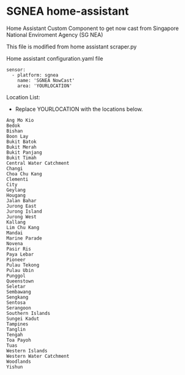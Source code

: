 # SGNEA home-assistant


Home Assistant Custom Component to get now cast from Singapore National Enviroment Agency (SG NEA)


This file is modified from home assistant scraper.py


Home assistant
configuration.yaml file

```
sensor:
  - platform: sgnea
    name: 'SGNEA NowCast'
    area: 'YOURLOCATION'
```


Location List:
- Replace YOURLOCATION with the locations below. 

```
Ang Mo Kio
Bedok
Bishan
Boon Lay
Bukit Batok
Bukit Merah
Bukit Panjang
Bukit Timah
Central Water Catchment
Changi
Choa Chu Kang
Clementi
City
Geylang
Hougang
Jalan Bahar
Jurong East
Jurong Island
Jurong West
Kallang
Lim Chu Kang
Mandai
Marine Parade
Novena
Pasir Ris
Paya Lebar
Pioneer
Pulau Tekong
Pulau Ubin
Punggol
Queenstown
Seletar
Sembawang
Sengkang
Sentosa
Serangoon
Southern Islands
Sungei Kadut
Tampines
Tanglin
Tengah
Toa Payoh
Tuas
Western Islands
Western Water Catchment
Woodlands
Yishun
```
